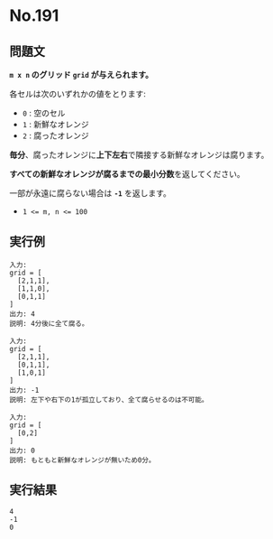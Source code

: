 # No.191

## 問題文

**`m x n` のグリッド `grid` が与えられます。**

各セルは次のいずれかの値をとります:

* `0` : 空のセル
* `1` : 新鮮なオレンジ
* `2` : 腐ったオレンジ

**毎分**、腐ったオレンジに**上下左右**で隣接する新鮮なオレンジは腐ります。

**すべての新鮮なオレンジが腐るまでの最小分数**を返してください。

一部が永遠に腐らない場合は **`-1`** を返します。

* `1 <= m, n <= 100`

## 実行例

```
入力:
grid = [
  [2,1,1],
  [1,1,0],
  [0,1,1]
]
出力: 4
説明: 4分後に全て腐る。

入力:
grid = [
  [2,1,1],
  [0,1,1],
  [1,0,1]
]
出力: -1
説明: 左下や右下の1が孤立しており、全て腐らせるのは不可能。

入力:
grid = [
  [0,2]
]
出力: 0
説明: もともと新鮮なオレンジが無いため0分。
```

## 実行結果

```
4
-1
0
```

